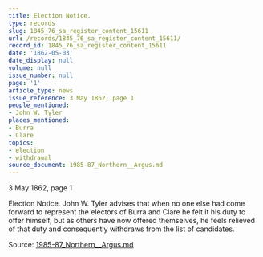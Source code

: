 ```yaml
---
title: Election Notice.
type: records
slug: 1845_76_sa_register_content_15611
url: /records/1845_76_sa_register_content_15611/
record_id: 1845_76_sa_register_content_15611
date: '1862-05-03'
date_display: null
volume: null
issue_number: null
page: '1'
article_type: news
issue_reference: 3 May 1862, page 1
people_mentioned:
- John W. Tyler
places_mentioned:
- Burra
- Clare
topics:
- election
- withdrawal
source_document: 1985-87_Northern__Argus.md
---
```


3 May 1862, page 1

Election Notice.  John W. Tyler advises that when no one else had come forward to represent the electors of Burra and Clare he felt it his duty to offer himself, but as others have now offered themselves, he feels relieved of that duty and consequently withdraws from the list of candidates.

Source: [1985-87_Northern__Argus.md](/downloads/markdown/1985-87_Northern__Argus.md)
